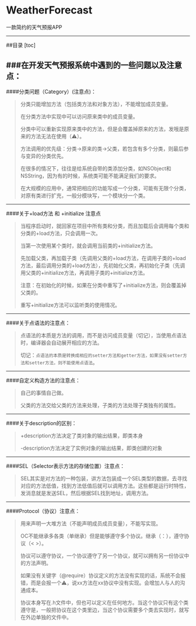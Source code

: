 # WeatherForecast
一款简约的天气预报APP

----
##目录
[toc]


###在开发天气预报系统中遇到的一些问题以及注意点：
---
####分类问题（Category）(注意点)：

>分类只能增加方法（包括类方法和对象方法），不能增加成员变量。
>
>在分类方法中实现中可以访问原来类中的成员变量。
>
>分类中可以重新实现原来类中的方法，但是会覆盖掉原来的方法，发哦是原来的方法无法在使用（⚠️）。
>
>方法调用的优先级：分类->原来的类->父类，若包含有多个分类，则最后参与变异的分类优先。
>
>在很多的情况下，往往是给系统自带的类添加分类，如NSObject和NSString，因为有的时候，系统类可能不能满足我们的要求。
>
>在大规模的应用中，通常把相应的功能写成一个分类，可能有无限个分类，对原有类进行扩充，一般分模块写，一个模块分一个类。

----

####关于+load方法 和 +initialize 注意点
>当程序启动时，就回家在项目中所有类和分类，而且加载后会调用每个类和分类的+load方法，只会调用一次。
>
>当第一次使用某个类时，就会调用当前类的+initialize方法。
>
>先加载父类，再加载子类（先调用父类的+load方法，在调用子类的+load方法，最后调用分类的+load方法），先初始化父类，再初始化子类（先调用父类的+initialize方法，再调用子类的+initialize方法。
>
>注意：在初始化的时候，如果在分类中重写了+initialize方法，则会覆盖掉父类的。
>
>重写+initialize方法可以监听类的使用情况。

----

####关于点语法的注意点：
>点语法的本质是方法的调用，而不是访问成员变量（切记），当使用点语法时，编译器会自动展开相应的方法。
>
>切记：`点语法的本质是转换成相应的setter方法和getter方法，如果没有setter方法和setter方法，则不能使用点语法`。

----

####自定义构造方法的注意点：
>自己的事情自己做。
>
>父类的方法交给父类的方法来处理，子类的方法处理子类独有的属性。

----

####关于description的区别：
>+description方法决定了类对象的输出结果，即类本身
>
>-description方法决定了实例对象的输出结果，即类创建的对象

----

####SEL（Selector表示方法的存储位置）注意点：
>SEL其实是对方法的一种包装，讲方法包装成一个SEL类型的数据，去寻找对应的方法低值，找到方法低值后就可以调用方法。这些都是运行时特性，发消息就是发送SEL，然后根据SEL找到地址，调用方法。

----

####Protocol（协议）注意点：
>用来声明一大堆方法（不能声明成员成员变量），不能写实现。
>
>OC不能继承多各类（单继承）但是能够遵守多个协议。继承（：），遵守协议（< >）。
>
>协议可以遵守协议，一个协议遵守了另一个协议，就可以拥有另一份协议中的方法声明。
>
>如果没有关键字（@require）协议定义的方法没有实现的话，系统不会报错，而是会报一个⚠️，说xx方法在xx协议中没有实现。会增加人与人的沟通成本。
>
>协议本身写在.h文件中，但也可以定义在任何地方。当这个协议只有这个类遵守是，一般把协议在这个类里边，当这个协议需要多个类去实现时，就写在外边单独的文件中。


